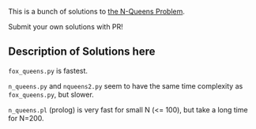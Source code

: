 This is a bunch of solutions to [the N-Queens Problem](https://rosettacode.org/wiki/N-Queens).

Submit your own solutions with PR!

## Description of Solutions here

`fox_queens.py` is fastest.

`n_queens.py` and `nqueens2.py` seem to have the same time complexity as `fox_queens.py`, but slower.

`n_queens.pl` (prolog) is very fast for small N (<= 100), but take a long time for N=200.